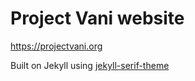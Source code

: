 # Project Vani website

https://projectvani.org

Built on Jekyll using [jekyll-serif-theme](https://github.com/zerostaticthemes/jekyll-serif-theme)
